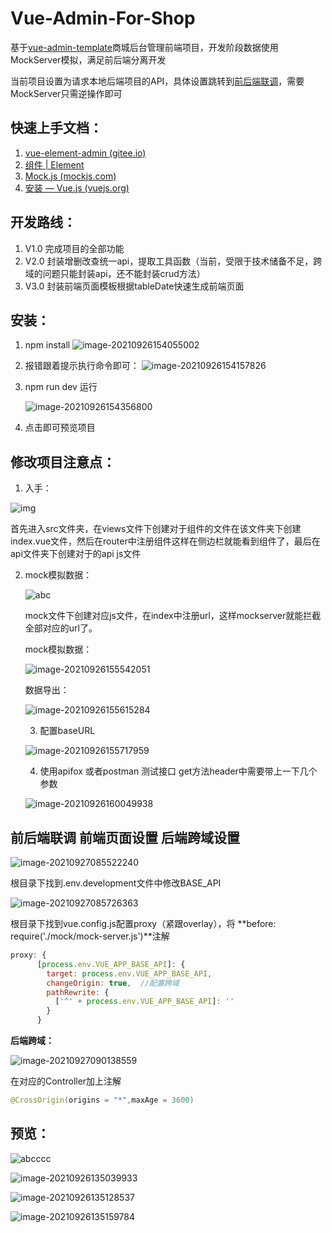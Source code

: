 # Vue-Admin-For-Shop
基于[vue-admin-template](https://gitee.com/panjiachen/vue-admin-template)商城后台管理前端项目，开发阶段数据使用MockServer模拟，满足前后端分离开发

当前项目设置为请求本地后端项目的API，具体设置跳转到[前后端联调](#jump)，需要MockServer只需逆操作即可

## 快速上手文档：

1. [vue-element-admin (gitee.io)](https://panjiachen.gitee.io/vue-element-admin-site/zh/)
2. [组件 | Element](https://element.eleme.cn/#/zh-CN/component/icon)
3. [Mock.js (mockjs.com)](http://mockjs.com/examples.html#Name)
4. [安装 — Vue.js (vuejs.org)](https://cn.vuejs.org/v2/guide/installation.html#直接用-lt-script-gt-引入)

## 开发路线：

1. V1.0 完成项目的全部功能
2. V2.0 封装增删改查统一api，提取工具函数（当前，受限于技术储备不足，跨域的问题只能封装api，还不能封装crud方法）
3. V3.0 封装前端页面模板根据tableDate快速生成前端页面

## 安装：

1. npm install
 ![image-20210926154055002](README.assets/image-20210926154055002.png)

2. 报错跟着提示执行命令即可：
 ![image-20210926154157826](README.assets/image-20210926154157826.png)

3. npm run dev   运行

    ![image-20210926154356800](README.assets/image-20210926154356800.png)

4. 点击即可预览项目

## 修改项目注意点：

1. 入手：

![img](README.assets/DHWYIE1LV3U@6{[0M58BHI8.png)

首先进入src文件夹，在views文件下创建对于组件的文件在该文件夹下创建index.vue文件，然后在router中注册组件这样在侧边栏就能看到组件了，最后在api文件夹下创建对于的api js文件

2. mock模拟数据：

   ![abc](README.assets/abc.png)

   mock文件下创建对应js文件，在index中注册url，这样mockserver就能拦截全部对应的url了。

   mock模拟数据：

   ![image-20210926155542051](README.assets/image-20210926155542051.png)

   数据导出：

   ![image-20210926155615284](README.assets/image-20210926155615284.png)

   3. 配置baseURL
   
   ![image-20210926155717959](README.assets/image-20210926155717959.png)
   
   4. 使用apifox 或者postman 测试接口 get方法header中需要带上一下几个参数
   
   ![image-20210926160049938](README.assets/image-20210926160049938.png)
   
     
   
## <span id="jump">前后端联调 前端页面设置 后端跨域设置</span>

![image-20210927085522240](README.assets/image-20210927085522240.png)

根目录下找到.env.development文件中修改BASE_API

![image-20210927085726363](README.assets/image-20210927085726363.png)

根目录下找到vue.config.js配置proxy（紧跟overlay），将 **before: require('./mock/mock-server.js')**注解

```javascript
proxy: {
      [process.env.VUE_APP_BASE_API]: {
        target: process.env.VUE_APP_BASE_API,
        changeOrigin: true,  //配置跨域
        pathRewrite: {
          ['^' + process.env.VUE_APP_BASE_API]: ''
        }
      }
```

**后端跨域：**

![image-20210927090138559](README.assets/image-20210927090138559.png)

在对应的Controller加上注解

```java
@CrossOrigin(origins = "*",maxAge = 3600)
```

## 预览：

![abcccc](README.assets/abcccc.gif)

![image-20210926135039933](README.assets/image-20210926135039933.png)

![image-20210926135128537](README.assets/image-20210926135128537.png)

![image-20210926135159784](README.assets/image-20210926135159784.png)
